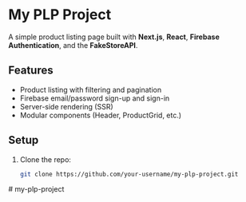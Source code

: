 # My PLP Project

A simple product listing page built with **Next.js**, **React**, **Firebase Authentication**, and the **FakeStoreAPI**.

## Features

- Product listing with filtering and pagination
- Firebase email/password sign-up and sign-in
- Server-side rendering (SSR)
- Modular components (Header, ProductGrid, etc.)

## Setup

1. Clone the repo:
   ```bash
   git clone https://github.com/your-username/my-plp-project.git
#   m y - p l p - p r o j e c t  
 